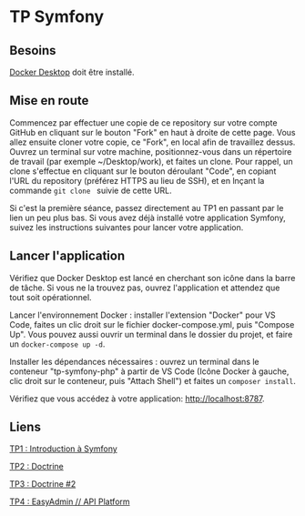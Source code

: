 # TP Symfony

## Besoins
[Docker Desktop](https://www.docker.com/products/docker-desktop/) doit être installé.

## Mise en route
Commencez par effectuer une copie de ce repository sur votre compte GitHub en cliquant sur le bouton "Fork" en haut à droite de cette page. Vous allez ensuite cloner votre copie, ce "Fork", en local afin de travaillez dessus. Ouvrez un terminal sur votre machine, positionnez-vous dans un répertoire de travail (par exemple ~/Desktop/work), et faites un clone. Pour rappel, un clone s'effectue en cliquant sur le bouton déroulant "Code", en copiant l'URL du repository (préférez HTTPS au lieu de SSH), et en lnçant la commande `git clone ` suivie de cette URL.

Si c'est la première séance, passez directement au TP1 en passant par le lien un peu plus bas. Si vous avez déjà installé votre application Symfony, suivez les instructions suivantes pour lancer votre application.

## Lancer l'application
Vérifiez que Docker Desktop est lancé en cherchant son icône dans la barre de tâche. Si vous ne la trouvez pas, ouvrez l'application et attendez que tout soit opérationnel.

Lancer l'environnement Docker : installer l'extension "Docker" pour VS Code, faites un clic droit sur le fichier docker-compose.yml, puis "Compose Up". Vous pouvez aussi ouvrir un terminal dans le dossier du projet, et faire un `docker-compose up -d`.

Installer les dépendances nécessaires : ouvrez un terminal dans le conteneur "tp-symfony-php" à partir de VS Code (Icône Docker à gauche, clic droit sur le conteneur, puis "Attach Shell") et faites un `composer install`.

Vérifiez que vous accédez à votre application: [http://localhost:8787](http://localhost:8787).

## Liens
[TP1 : Introduction à Symfony](https://docs.google.com/document/d/1p57bF8mDKqiQ3j7rnpXmQ3zNeGixdrL8mB9-7ei4xPw/edit?usp=sharing)

[TP2 : Doctrine](https://docs.google.com/document/d/1Og8lNe1Afz20ExA_TRfgnvA7vMFhnnEaoDwHnVdpzNk/edit?usp=sharing)

[TP3 : Doctrine #2](https://docs.google.com/document/d/1uHgIVIQJMGPuTIubSbYgccfyh6NRQjEE3leYa9K2bLg/edit?usp=sharing)

[TP4 : EasyAdmin // API Platform](https://docs.google.com/document/d/1RM3viMXUPBVPOztbH1l2mXn8FEh7Xzj-Su74d8yriqg/edit?usp=sharing)
